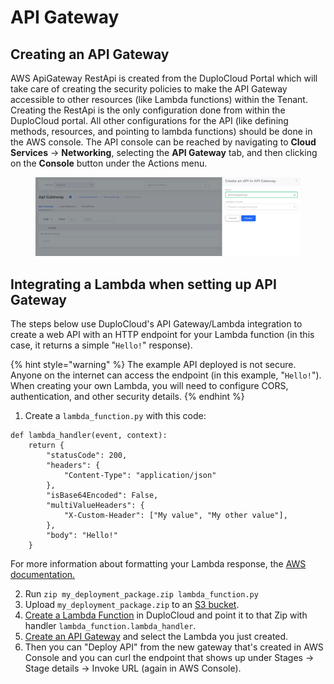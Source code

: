 # API Gateway

## Creating an API Gateway

AWS ApiGateway RestApi is created from the DuploCloud Portal which will take care of creating the security policies to make the API Gateway accessible to other resources (like Lambda functions) within the Tenant. Creating the RestApi is the only configuration done from within the DuploCloud portal. All other configurations for the API (like defining methods, resources, and pointing to lambda functions) should be done in the AWS console. The API console can be reached by navigating to **Cloud Services** -> **Networking**, selecting the **API Gateway** tab, and then clicking on the **Console** button under the Actions menu.&#x20;

<figure><img src="../../.gitbook/assets/screenshot-nimbusweb.me-2024.02.19-16_27_56.png" alt=""><figcaption></figcaption></figure>

## Integrating a Lambda when setting up API Gateway

The steps below use DuploCloud's API Gateway/Lambda integration to create a web API with an HTTP endpoint for your Lambda function (in this case, it returns a simple "`Hello!`" response).

{% hint style="warning" %}
The example API deployed is not secure. Anyone on the internet can access the endpoint (in this example, "`Hello!`"). When creating your own Lambda, you will need to configure CORS, authentication, and other security details.
{% endhint %}

1. Create a `lambda_function.py` with this code:

```
def lambda_handler(event, context):
    return {
        "statusCode": 200,
        "headers": {
            "Content-Type": "application/json"
        },
        "isBase64Encoded": False,
        "multiValueHeaders": {
            "X-Custom-Header": ["My value", "My other value"],
        },
        "body": "Hello!"
    }
```

For more information about formatting your Lambda response, the [AWS documentation.](https://docs.aws.amazon.com/lambda/latest/dg/services-apigateway.html#apigateway-types-transforms)&#x20;

2. Run `zip my_deployment_package.zip lambda_function.py`
3. Upload `my_deployment_package.zip` to an [S3 bucket](../../overview/aws-services/s3-bucket.md#creating-an-s3-bucket).
4. [Create a Lambda Function](../../overview/aws-services/lambda/#id-3-toc-title) in DuploCloud and point it to that Zip with handler `lambda_function.lambda_handler`.
5. [Create an API Gateway](api-gateway.md#creating-an-api-gateway) and select the Lambda you just created.
6. Then you can "Deploy API" from the new gateway that's created in AWS Console and you can curl the endpoint that shows up under Stages -> Stage details -> Invoke URL (again in AWS Console).
